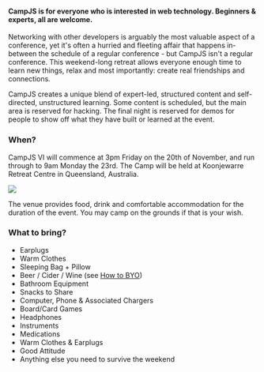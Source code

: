 #### CampJS is for everyone who is interested in web technology. Beginners & experts, all are welcome.

Networking with other developers is arguably the most valuable aspect of a conference, yet it's often a hurried and fleeting affair that happens in-between the schedule of a regular conference - but CampJS isn't a regular conference. This weekend-long retreat allows everyone enough time to learn new things, relax and most importantly: create real friendships and connections.

CampJS creates a unique blend of expert-led, structured content and self-directed, unstructured learning. Some content is scheduled, but the main area is reserved for hacking. The final night is reserved for demos for people to show off what they have built or learned at the event.

### When?

CampJS VI will commence at 3pm Friday on the 20th of November, and run through to 9am Monday the 23rd. The Camp will be held at Koonjewarre Retreat Centre in Queensland, Australia.

[![](https://pbs.twimg.com/media/B1ZlyK7CcAAsD0O.jpg:large)](https://twitter.com/wa7son/status/528722096809971712)

The venue provides food, drink and comfortable accommodation for the duration of the event. You may camp on the grounds if that is your wish.

<a name="what-to-bring"></a>
### What to bring?

- Earplugs
- Warm Clothes
- Sleeping Bag + Pillow
- Beer / Cider / Wine (see [How to BYO](how-to-byo.html))
- Bathroom Equipment
- Snacks to Share
- Computer, Phone & Associated Chargers
- Board/Card Games
- Headphones
- Instruments
- Medications
- Warm Clothes & Earplugs
- Good Attitude
- Anything else you need to survive the weekend